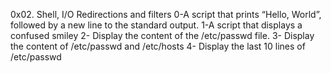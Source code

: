 0x02. Shell, I/O Redirections and filters
0-A script that prints “Hello, World”, followed by a new line to the standard output.
1-A script that displays a confused smiley
2- Display the content of the /etc/passwd file.
3- Display the content of /etc/passwd and /etc/hosts
4- Display the last 10 lines of /etc/passwd
